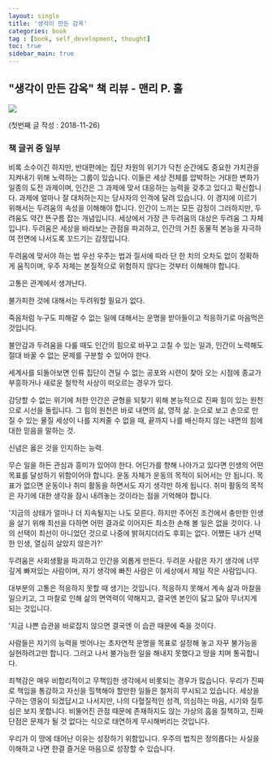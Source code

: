 ```yaml
---
layout: single
title: '생각이 만든 감옥'
categories: book
tag : [book, self_development, thought]
toc: true
sidebar_main: true
---
```




## "생각이 만든 감옥" 책 리뷰 - 맨리 P. 홀
![](https://image.aladin.co.kr/product/16339/5/cover500/k152533444_1.jpg)


(첫번째 글 작성 : 2018-11-26)


### 책 글귀 중 일부

비록 소수이긴 하지만, 반대편에는 집단 차원의 위기가 닥친 순간에도 중요한 가치관을 지켜내기 위해 노력하는 그룹이 있습니다. 이들은 세상 전체를 압박하는 거대한 변화가 일종의 도전 과제이며, 인간은 그 과제에 맞서 대응하는 능력을 갖추고 있다고 확신합니다. 과제에 얼마나 잘 대처하는지는 당사자의 인격에 달려 있습니다. 이 경지에 이르기 위해서는 두려움의 속성을 이해해야 합니다. 인간이 느끼는 모든 감정이 그러하지만, 두려움도 약간 뜬구름 잡는 개념입니다. 세상에서 가장 큰 두려움의 대상은 두려움 그 자체입니다. 두려움은 세상을 바라보는 관점을 파괴하고, 인간의 거친 동물적 본능을 자극하여 전면에 나서도록 꼬드기는 감정입니다.

두려움에 맞서야 하는 법 
우선 우주는 법과 질서에 따라 단 한 치의 오차도 없이 정확하게 움직이며, 우주 자체는 본질적으로 위험하지 않다는 것부터 이해해야 합니다.

고통은 관계에서 생겨난다.

불가피한 것에 대해서는 두려워할 필요가 없다.

죽음처럼 누구도 피해갈 수 없는 일에 대해서는 운명을 받아들이고 적응하기로 마음먹은 것입니다.

불안감과 두려움을 다룰 때도 인간의 힘으로 바꾸고 고칠 수 있는 일과, 인간이 노력해도 절대 바꿀 수 없는 문제를 구분할 수 있어야 한다.

세계사를 되돌아보면 인류 집단이 견딜 수 없는 공포와 시련이 찾아 오는 시점에 종교가 부흥하거나 새로운 철학적 사상이 떠오르는 경우가 있다.

감당할 수 없는 위기에 처한 인간은 균형을 되찾기 위해 본능적으로 진짜 힘이 있는 원천으로 시선을 돌립니다. 그 힘의 원천은 바로 내면의 삶, 영적 삶.
눈으로 보고 손으로 만질 수 있는 물질 세상이 나를 지켜줄 수 없을 때, 끝까지 나를 배신하지 않는 내면의 힘에 대한 믿음을 말하는 것.

신념은 옳은 것을 인지하는 능력.

무슨 일을 하든 관심과 흥미가 있어야 한다. 어딘가를 향해 나아가고 있다면 인생의 어떤 목표를 달성하기 위함이어야 합니다. 운동 자체가 운동의 목적이 되어서는 안 됩니다. 목표가 없으면 운동이나 취미 활동을 하면서도 자기 생각만 하게 됩니다. 취미 활동의 목적은 자기에 대한 생각을 잠시 내려놓는 것이라는 점을 기억해야 합니다.

'지금의 상태가 얼마나 더 지속될지는 나도 모른다. 하지만 주어진 조건에서 충만한 인생을 살기 위해 최선을 다하면 어떤 결과로 이어지든 최소한 손해 볼 일은 없을 것이다. 나의 선택이 최선이 아니었던 것으로 나중에 밝혀지더라도 후회는 없다. 어쨌든 내가 선택한 인생, 열심히 살았지 않은가?'

두려움은 사회생활을 파괴하고 인간을 외롭게 만든다. 두려운 사람은 자기 생각에 너무 깊게 빠져있는 사람이며, 자기 생각에 빠진 사람은 이 세상에서 제일 작은 사람입니다.

대부분의 고통은 적응하지 못할 때 생기는 것입니다. 적응하지 못해서 계속 삶과 마찰을 일으키고, 그 마찰로 인해 삶의 면역력이 약해지고, 결국엔 본인이 닳고 닳아 무너지게 되는 것입니다.

'지금 나쁜 습관을 바로잡지 않으면 결국엔 이 습관 때문에 죽을 것이다.

사람들은 자기의 능력을 벗어나는 초자연적 운명을 목표로 설정해 놓고 자꾸 불가능을 실현하려고만 합니다. 그러고 나서 불가능한 일을 해내지 못했다고 땅을 치며 통곡합니다.

죄책감은 매우 비합리적이고 무책임한 생각에서 비롯되는 경우가 많습니다. 우리가 진짜로 책임을 통감하고 자신을 힐책해야 할만한 일들은 철저히 무시되고 있습니다. 세상을 구하는 영웅이 되겠답시고 나서지만, 나의 다혈질적인 성격, 의심하는 마음, 시기와 질투심은 보지 못합니다. 비뚤어진 관점 때문에 존재하지도 않는 가상의 흠을 질책하고, 진짜 단점은 문제가 될 것 없다는 식으로 태연하게 무시해버리는 것입니다.

우리가 이 땅에 태어난 이유는 성장하기 위함입니다. 우주의 법칙은 정의롭다는 사실을 이해하고 나면 한결 즐거운 마음으로 성장할 수 있습니다.
